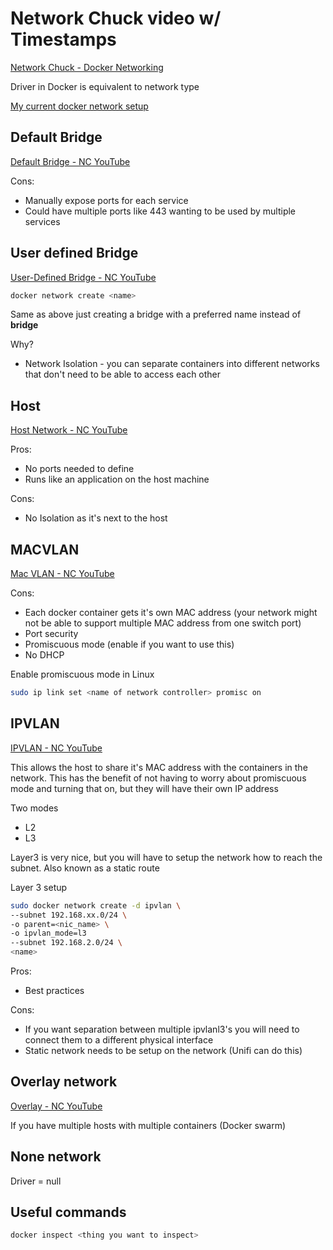 # Network Chuck video w/ Timestamps

[Network Chuck - Docker Networking](https://www.youtube.com/watch?v=bKFMS5C4CG0)

Driver in Docker is equivalent to network type

[My current docker network setup](https://github.com/ZinkNotTheMetal/home-server-configuration/blob/main/roles/docker/tasks/create-network.yml)

## Default Bridge

[Default Bridge - NC YouTube](https://www.youtube.com/watch?v=bKFMS5C4CG0\&t=213s)

Cons:

*   Manually expose ports for each service
*   Could have multiple ports like 443 wanting to be used by multiple services

## User defined Bridge

[User-Defined Bridge - NC YouTube](https://www.youtube.com/watch?v=bKFMS5C4CG0\&t=644s)

```sh
docker network create <name>
```

Same as above just creating a bridge with a preferred name instead of **bridge**

Why?

*   Network Isolation - you can separate containers into different networks that don't need to be able to access each other

## Host

[Host Network - NC YouTube](https://youtu.be/bKFMS5C4CG0?t=942)

Pros:

*   No ports needed to define
*   Runs like an application on the host machine

Cons:

*   No Isolation as it's next to the host

## MACVLAN

[Mac VLAN - NC YouTube](https://www.youtube.com/watch?v=bKFMS5C4CG0\&t=1050s)

Cons:

*   Each docker container gets it's own MAC address (your network might not be able to support multiple MAC address from one switch port)
*   Port security
*   Promiscuous mode (enable if you want to use this)
*   No DHCP

Enable promiscuous mode in Linux

```sh
sudo ip link set <name of network controller> promisc on
```

## IPVLAN

[IPVLAN - NC YouTube](https://www.youtube.com/watch?v=bKFMS5C4CG0\&t=1501s)

This allows the host to share it's MAC address with the containers in the network. This has the benefit of not having to worry about promiscuous mode and turning that on, but they will have their own IP address

Two modes

*   L2
*   L3

Layer3 is very nice, but you will have to setup the network how to reach the subnet. Also known as a static route

Layer 3 setup

```sh
sudo docker network create -d ipvlan \
--subnet 192.168.xx.0/24 \
-o parent=<nic_name> \
-o ipvlan_mode=l3
--subnet 192.168.2.0/24 \
<name> 
```

Pros:

*   Best practices

Cons:

*   If you want separation between multiple ipvlanl3's you will need to connect them to a different physical interface
*   Static network needs to be setup on the network (Unifi can do this)

## Overlay network

[Overlay - NC YouTube](https://www.youtube.com/watch?v=bKFMS5C4CG0\&t=2200s)

If you have multiple hosts with multiple containers (Docker swarm)

## None network

Driver = null

## Useful commands

```sh
docker inspect <thing you want to inspect>
```
